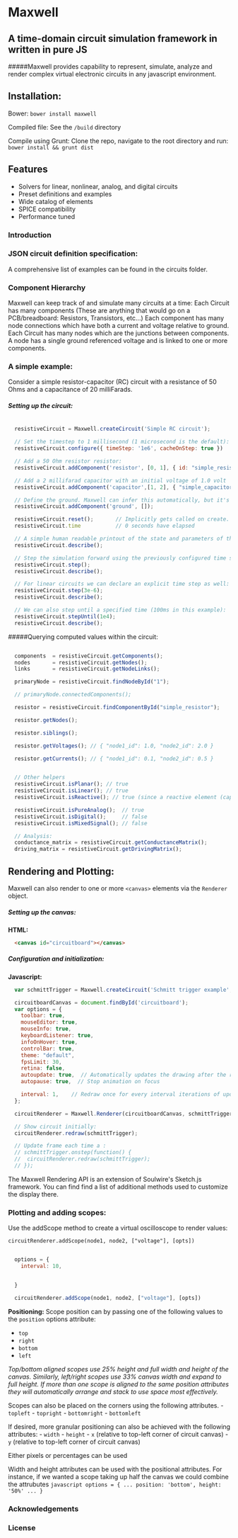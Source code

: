 # Maxwell

## A time-domain circuit simulation framework in written in pure JS

#####Maxwell provides capability to represent, simulate, analyze and render complex virtual electronic circuits in any
javascript environment.

## Installation:

  Bower:
    `bower install maxwell`

  Compiled file:
    See the `/build` directory

  Compile using Grunt:
    Clone the repo, navigate to the root directory and run:
    `bower install && grunt dist`


## Features
  - Solvers for linear, nonlinear, analog, and digital circuits
  - Preset definitions and examples
  - Wide catalog of elements
  - SPICE compatibility
  - Performance tuned


### Introduction

### JSON circuit definition specification:

  A comprehensive list of examples can be found in the circuits folder.

### Component Hierarchy
  Maxwell can keep track of and simulate many circuits at a time:
    Each Circuit has many components (These are anything that would go on a PCB/breadboard: Resistors, Transistors, etc...)
      Each component has many node connections which have both a current and voltage relative to ground.
    Each Circuit has many nodes which are the junctions between components. A node has a single ground referenced voltage and is linked to one or more components.

### A simple example:

Consider a simple resistor-capacitor (RC) circuit with a resistance of 50 Ohms and a capacitance of 20 milliFarads.

##### Setting up the circuit:
  ```javascript

    resistiveCircuit = Maxwell.createCircuit('Simple RC circuit');

    // Set the timestep to 1 millisecond (1 microsecond is the default):
    resistiveCircuit.configure({ timeStep: '1e6', cacheOnStep: true })

    // Add a 50 Ohm resistor resistor:
    resistiveCircuit.addComponent('resistor', [0, 1], { id: "simple_resistor", resistance: 50 });

    // Add a 2 millifarad capacitor with an initial voltage of 1.0 volt
    resistiveCircuit.addComponent('capacitor',[1, 2], { "simple_capacitor", resistance: 2e-3, v0: 1.0 });

    // Define the ground. Maxwell can infer this automatically, but it's good practice to set an explicit ground
    resistiveCircuit.addComponent('ground', []);

    resistiveCircuit.reset();       // Implicitly gets called on create. Sets time to 0 seconds
    resistiveCircuit.time           // 0 seconds have elapsed

    // A simple human readable printout of the state and parameters of the circuit:
    resistiveCircuit.describe();

    // Step the simulation forward using the previously configured time step:
    resistiveCircuit.step();
    resistiveCircuit.describe();

    // For linear circuits we can declare an explicit time step as well:
    resistiveCircuit.step(3e-6);
    resistiveCircuit.describe();

    // We can also step until a specified time (100ms in this example):
    resistiveCircuit.stepUntil(1e4);
    resistiveCircuit.describe();

  ```

#####Querying computed values within the circuit:
  ```javascript

    components  = resistiveCircuit.getComponents();
    nodes       = resistiveCircuit.getNodes();
    links       = resistiveCircuit.getNodeLinks();

    primaryNode = resistiveCircuit.findNodeById("1");

    // primaryNode.connectedComponents();

    resistor = resistiveCircuit.findComponentById("simple_resistor");

    resistor.getNodes();

    resistor.siblings();

    resistor.getVoltages(); // { "node1_id": 1.0, "node2_id": 2.0 }

    resistor.getCurrents(); // { "node1_id": 0.1, "node2_id": 0.5 }
  ```

  ```javascript

    // Other helpers
    resistiveCircuit.isPlanar(); // true
    resistiveCircuit.isLinear(); // true
    resistiveCircuit.isReactive(); // true (since a reactive element (capacitor) is present

    resistiveCircuit.isPureAnalog();  // true
    resistiveCircuit.isDigital();     // false
    resistiveCircuit.isMixedSignal(); // false

    // Analysis:
    conductance_matrix = resistiveCircuit.getConductanceMatrix();
    driving_matrix = resistiveCircuit.getDrivingMatrix();
  ```


## Rendering and Plotting:
  Maxwell can also render to one or more `<canvas>` elements via the `Renderer` object.

  ##### Setting up the canvas:

  **HTML:**
  ```html
    <canvas id="circuitboard"></canvas>
  ```

  ##### Configuration and initialization:
  **Javascript:**
  ```javascript
    var schmittTrigger = Maxwell.createCircuit('Schmitt trigger example', "schmitt_trigger.json");

    circuitboardCanvas = document.findById('circuitboard');
    var options = {
      toolbar: true,
      mouseEditor: true,
      mouseInfo: true,
      keyboardListener: true,
      infoOnHover: true,
      controlBar: true,
      theme: "default",
      fpsLimit: 30,
      retina: false,
      autoupdate: true,  // Automatically updates the drawing after the rendering completes for each frame
      autopause: true,  // Stop animation on focus

      interval: 1,    // Redraw once for every interval iterations of update (default: 1)
    };

    circuitRenderer = Maxwell.Renderer(circuitboardCanvas, schmittTrigger, options);

    // Show circuit initially:
    circuitRenderer.redraw(schmittTrigger);

    // Update frame each time a :
    // schmittTrigger.onstep(function() {
    //  circuitRenderer.redraw(schmittTrigger);
    // });

  ```

  The Maxwell Rendering API is an extension of Soulwire's Sketch.js framework. You can find find a list of additional
  methods used to customize the display there.

  ### Plotting and adding scopes:

  Use the addScope method to create a virtual oscilloscope to render values:

  `circuitRenderer.addScope(node1, node2, ["voltage"], [opts])`

  ```javascript

    options = {
      interval: 10,


    }

    circuitRenderer.addScope(node1, node2, ["voltage"], [opts])

  ```

  **Positioning:**
  Scope position can by passing one of the following values to the `position` options attribute:
  * `top`
  * `right`
  * `bottom`
  * `left`

  *Top/bottom aligned scopes use 25% height and full width and height of the canvas. Similarly, left/right scopes
  use 33% canvas width and expand to full height. If more than one scope is aligned to the same position attributes
  they will automatically arrange and stack to use space most effectively.*

  Scopes can also be placed on the corners using the following attributes.
    - `topleft`
    - `topright`
    - `bottomright`
    - `bottomleft`


  If desired, more granular positioning can also be achieved with the following attributes:
    - `width`
    - `height`
    - `x` (relative to top-left corner of circuit canvas)
    - `y` (relative to top-left corner of circuit canvas)

  Either pixels or percentages can be used

  Width and height attributes can be used with the positional attributes. For instance, if we wanted a scope taking up
  half the canvas we could combine the attrubutes
    ```javascript
      options = {
        ...
        position: 'bottom',
        height: '50%'
        ...
      }
    ```

### Acknowledgements

### License
